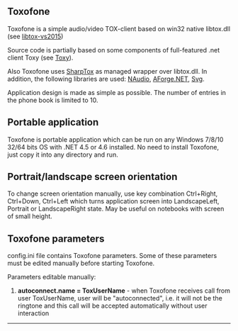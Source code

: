 ## Toxofone

Toxofone is a simple audio/video TOX-client based on win32 native libtox.dll (see [libtox-vs2015](https://github.com/tf2017/libtox-vs2015))

Source code is partially based on some components of full-featured .net client Toxy (see [Toxy](https://github.com/Impyy/Toxy)).

Also Toxofone uses [SharpTox](https://github.com/Impyy/SharpTox) as managed wrapper over libtox.dll. In addition, the following libraries are used: [NAudio](https://github.com/naudio/NAudio), [AForge.NET](https://github.com/andrewkirillov/AForge.NET), [Svg](http://svg.codeplex.com/).

Application design is made as simple as possible. The number of entries in the phone book is limited to 10.


## Portable application

Toxofone is portable application which can be run on any Windows 7/8/10 32/64 bits OS with .NET 4.5 or 4.6 installed. No need to install Toxofone, just copy it into any directory and run.


## Portrait/landscape screen orientation

To change screen orientation manually, use key combination Ctrl+Right, Ctrl+Down, Ctrl+Left which turns application screen into LandscapeLeft, Portrait or LandscapeRight state. May be useful on notebooks with screen of small height. 


## Toxofone parameters

config.ini file contains Toxofone parameters. Some of these parameters must be edited manually before starting Toxofone.

Parameters editable manually:

1) __autoconnect.name = ToxUserName__ - when Toxofone receives call from user ToxUserName, user will be "autoconnected", i.e. it will not be the ringtone and this call will be accepted automatically without user interaction


----------


